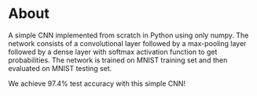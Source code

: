 # About
A simple CNN implemented from scratch in Python using only numpy. The network consists of a convolutional layer followed by a max-pooling layer followed by a dense layer with softmax activation function to get probabilities. The network is trained on MNIST training set and then evaluated on MNIST testing set.

We achieve 97.4% test accuracy with this simple CNN!
